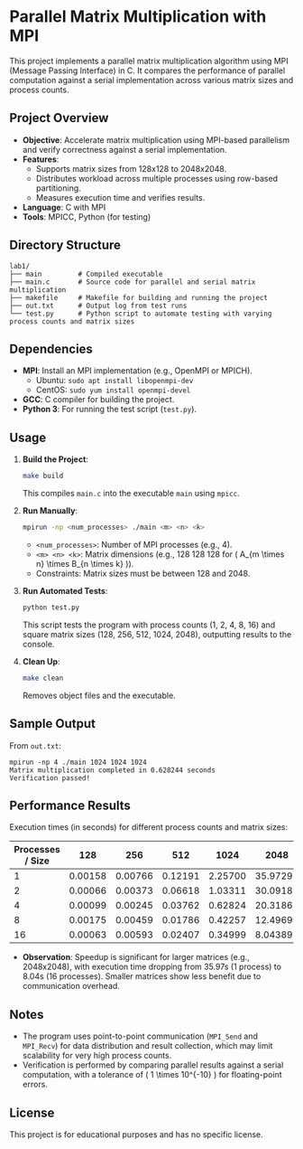# Parallel Matrix Multiplication with MPI

This project implements a parallel matrix multiplication algorithm using MPI (Message Passing Interface) in C. It compares the performance of parallel computation against a serial implementation across various matrix sizes and process counts.

## Project Overview

- **Objective**: Accelerate matrix multiplication using MPI-based parallelism and verify correctness against a serial implementation.
- **Features**:
  - Supports matrix sizes from 128x128 to 2048x2048.
  - Distributes workload across multiple processes using row-based partitioning.
  - Measures execution time and verifies results.
- **Language**: C with MPI
- **Tools**: MPICC, Python (for testing)

## Directory Structure

```
lab1/
├── main         # Compiled executable
├── main.c       # Source code for parallel and serial matrix multiplication
├── makefile     # Makefile for building and running the project
├── out.txt      # Output log from test runs
└── test.py      # Python script to automate testing with varying process counts and matrix sizes
```

## Dependencies

- **MPI**: Install an MPI implementation (e.g., OpenMPI or MPICH).
  - Ubuntu: `sudo apt install libopenmpi-dev`
  - CentOS: `sudo yum install openmpi-devel`
- **GCC**: C compiler for building the project.
- **Python 3**: For running the test script (`test.py`).

## Usage

1. **Build the Project**:
   ```bash
   make build
   ```
   This compiles `main.c` into the executable `main` using `mpicc`.

2. **Run Manually**:
   ```bash
   mpirun -np <num_processes> ./main <m> <n> <k>
   ```
   - `<num_processes>`: Number of MPI processes (e.g., 4).
   - `<m> <n> <k>`: Matrix dimensions (e.g., 128 128 128 for \( A_{m \times n} \times B_{n \times k} \)).
   - Constraints: Matrix sizes must be between 128 and 2048.

3. **Run Automated Tests**:
   ```bash
   python test.py
   ```
   This script tests the program with process counts (1, 2, 4, 8, 16) and square matrix sizes (128, 256, 512, 1024, 2048), outputting results to the console.

4. **Clean Up**:
   ```bash
   make clean
   ```
   Removes object files and the executable.

## Sample Output

From `out.txt`:
```
mpirun -np 4 ./main 1024 1024 1024
Matrix multiplication completed in 0.628244 seconds
Verification passed!
```

## Performance Results

Execution times (in seconds) for different process counts and matrix sizes:

| Processes / Size | 128     | 256     | 512     | 1024    | 2048    |
|------------------|---------|---------|---------|---------|---------|
| 1                | 0.00158 | 0.00766 | 0.12191 | 2.25700 | 35.97293|
| 2                | 0.00066 | 0.00373 | 0.06618 | 1.03311 | 30.09187|
| 4                | 0.00099 | 0.00245 | 0.03762 | 0.62824 | 20.31865|
| 8                | 0.00175 | 0.00459 | 0.01786 | 0.42257 | 12.49699|
| 16               | 0.00063 | 0.00593 | 0.02407 | 0.34999 | 8.04389 |

- **Observation**: Speedup is significant for larger matrices (e.g., 2048x2048), with execution time dropping from 35.97s (1 process) to 8.04s (16 processes). Smaller matrices show less benefit due to communication overhead.

## Notes

- The program uses point-to-point communication (`MPI_Send` and `MPI_Recv`) for data distribution and result collection, which may limit scalability for very high process counts.
- Verification is performed by comparing parallel results against a serial computation, with a tolerance of \( 1 \times 10^{-10} \) for floating-point errors.

## License

This project is for educational purposes and has no specific license.

